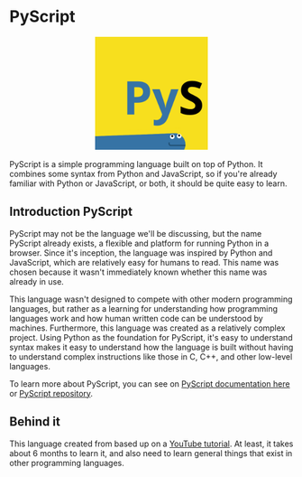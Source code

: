 # PyScript

<p align="center">
    <img src="https://github.com/azzammuhyala/pyscript/blob/main/PyScript.png?raw=true" alt="PyScript Logo" width="200">
</p>

PyScript is a simple programming language built on top of Python. It combines some syntax from Python and JavaScript,
so if you're already familiar with Python or JavaScript, or both, it should be quite easy to learn.

## Introduction PyScript
PyScript may not be the language we'll be discussing, but the name PyScript already exists, a flexible and platform for
running Python in a browser. Since it's inception, the language was inspired by Python and JavaScript, which are
relatively easy for humans to read. This name was chosen because it wasn't immediately known whether this name was
already in use.

This language wasn't designed to compete with other modern programming languages, but rather as a learning for
understanding how programming languages ​​work and how human written code can be understood by machines. Furthermore, this
language was created as a relatively complex project. Using Python as the foundation for PyScript, it's easy to
understand syntax makes it easy to understand how the language is built without having to understand complex
instructions like those in C, C++, and other low-level languages.

To learn more about PyScript, you can see on [PyScript documentation here](https://azzammuhyala.github.io/pyscript) or 
[PyScript repository](https://github.com/azzammuhyala/pyscript).

## Behind it
This language created from based up on a
[YouTube tutorial](https://www.youtube.com/playlist?list=PLZQftyCk7_SdoVexSmwy_tBgs7P0b97yD). At least, it takes
about 6 months to learn it, and also need to learn general things that exist in other programming languages.
